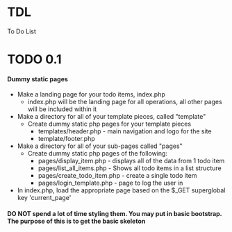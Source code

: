 # TDL
To Do List

# TODO 0.1 
#### Dummy static pages
- Make a landing page for your todo items, index.php
  - index.php will be the landing page for all operations, all other pages will be included within it
- Make a directory for all of your template pieces, called "template"
  - Create dummy static php pages for your template pieces
    - templates/header.php - main navigation and logo for the site
    - template/footer.php
- Make a directory for all of your sub-pages called "pages"
  - Create dummy static php pages of the following:
    - pages/display_item.php - displays all of the data from 1 todo item
    - pages/list_all_items.php - Shows all todo items in a list structure
    - pages/create_todo_item.php - create a single todo item
    - pages/login_template.php - page to log the user in
- In index.php, load the appropriate page based on the $_GET superglobal key 'current_page'
#### DO NOT spend a lot of time styling them.  You may put in basic bootstrap.  The purpose of this is to get the basic skeleton

